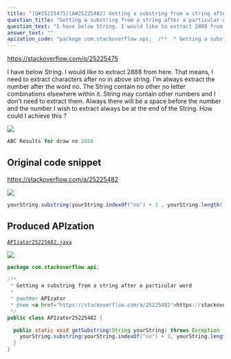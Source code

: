 ```yaml
---
title: "[Q#25225475][A#25225482] Getting a substring from a string after a particular word"
question_title: "Getting a substring from a string after a particular word"
question_text: "I have below String. I would like to extract 2888 from here. That means, I need to extract characters after no in above string. I'm always extract the number after the word no. The String contain no other no letter combinations elsewhere within it. String may contain other numbers and I don't need to extract them. Always there will be a space before the number and the number I wish to extract always be at the end of the String. How could I achieve this ?"
answer_text: ""
apization_code: "package com.stackoverflow.api;  /**  * Getting a substring from a string after a particular word  *  * @author APIzator  * @see <a href=\"https://stackoverflow.com/a/25225482\">https://stackoverflow.com/a/25225482</a>  */ public class APIzator25225482 {    public static void getSubstring(String yourString) throws Exception {     yourString.substring(yourString.indexOf(\"no\") + 3, yourString.length());   } }"
---
```


https://stackoverflow.com/q/25225475

I have below String.
I would like to extract 2888 from here. That means, I need to extract characters after no in above string.
I&#x27;m always extract the number after the word no. The String contain no other no letter combinations elsewhere within it. String may contain other numbers and I don&#x27;t need to extract them. Always there will be a space before the number and the number I wish to extract always be at the end of the String.
How could I achieve this ?


<div class="code-logo"><img src="/stackoverflow.png" /></div>

```java
ABC Results for draw no 2888
```


## Original code snippet

https://stackoverflow.com/a/25225482



<div class="code-logo"><img src="/stackoverflow.png" /></div>

```java
yourString.substring(yourString.indexOf("no") + 3 , yourString.length());
```

## Produced APIzation

[`APIzator25225482.java`](https://github.com/pasqualesalza/apization/raw/main/data/search/APIzator25225482.java)

<div class="code-logo"><img src="/apizator.png" /></div>

```java
package com.stackoverflow.api;

/**
 * Getting a substring from a string after a particular word
 *
 * @author APIzator
 * @see <a href="https://stackoverflow.com/a/25225482">https://stackoverflow.com/a/25225482</a>
 */
public class APIzator25225482 {

  public static void getSubstring(String yourString) throws Exception {
    yourString.substring(yourString.indexOf("no") + 3, yourString.length());
  }
}

```